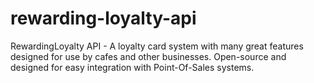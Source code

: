 # rewarding-loyalty-api
RewardingLoyalty API - A loyalty card system with many great features designed for use by cafes and other businesses. Open-source and designed for easy integration with Point-Of-Sales systems.
